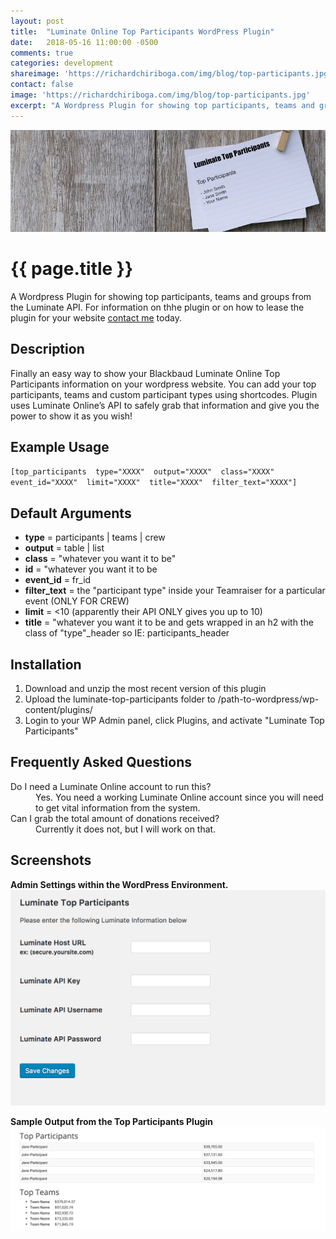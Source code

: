 ```yaml
---
layout: post
title:  "Luminate Online Top Participants WordPress Plugin"
date:   2018-05-16 11:00:00 -0500
comments: true
categories: development
shareimage: 'https://richardchiriboga.com/img/blog/top-participants.jpg'
contact: false
image: 'https://richardchiriboga.com/img/blog/top-participants.jpg'
excerpt: "A Wordpress Plugin for showing top participants, teams and groups from the Luminate API.  For information on thhe plugin or on how to lease the plugin for your website."
---
```

<img src="/img/blog/top-participants.jpg" class="img-fluid center-block featured-blog-img" />

# {{ page.title }}
A Wordpress Plugin for showing top participants, teams and groups from the Luminate API.  For information on thhe plugin or on how to lease the plugin for your website [contact me](mailto://richardchiriboga@gmail.com) today.



## Description
Finally an easy way to show your Blackbaud Luminate Online Top Participants information on your wordpress website.  You can add your top participants, teams and custom participant types using shortcodes. Plugin uses Luminate Online’s API to safely grab that information and give you the power to show it as you wish!



## Example Usage
`[top_participants 
	type="XXXX" 
	output="XXXX" 
	class="XXXX" 
	event_id="XXXX" 
	limit="XXXX" 
	title="XXXX" 
	filter_text="XXXX"]`



## Default Arguments
- **type** = participants | teams | crew
- **output** = table | list
- **class** = "whatever you want it to be"  
- **id** = "whatever you want it to be  
- **event_id** = fr_id  
- **filter_text** = the "participant type" inside your Teamraiser for a particular event (ONLY FOR CREW)
- **limit** = <10 (apparently their API ONLY gives you up to 10) 
- **title** = "whatever you want it to be and gets wrapped in an h2 with the class of "type"_header so IE: participants_header



## Installation
1. Download and unzip the most recent version of this plugin
2. Upload the luminate-top-participants folder to /path-to-wordpress/wp-content/plugins/
3. Login to your WP Admin panel, click Plugins, and activate "Luminate Top Participants"



## Frequently Asked Questions
<dl>
  <dt>Do I need a Luminate Online account to run this?</dt>
  <dd>Yes. You need a working Luminate Online account since you will need to get vital information from the system.</dd>

  <dt>Can I grab the total amount of donations received?</dt>
  <dd>Currently it does not, but I will work on that.</dd>
</dl>



## Screenshots
**Admin Settings within the WordPress Environment.**
<img src="/img/blog/top-participants-screenshot-1.png" class="img-responsive center-block featured-blog-img" />

**Sample Output from the Top Participants Plugin**
<img src="/img/blog/top-participants-output.jpg" class="img-responsive center-block featured-blog-img" />